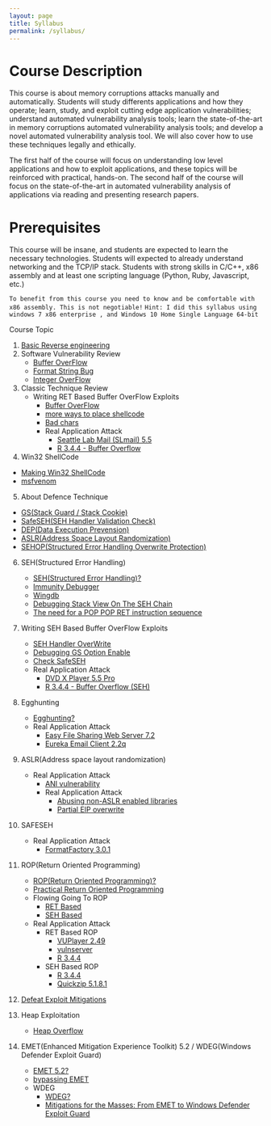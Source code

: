 ```yaml
---
layout: page
title: Syllabus
permalink: /syllabus/
---
```

Course Description
==================

This course is about memory corruptions attacks manually and automatically. Students will study differents applications and how they operate; learn, study, and exploit cutting edge application vulnerabilities; understand automated vulnerability analysis tools; learn the state-of-the-art in memory corruptions automated vulnerability analysis tools; and develop a novel automated vulnerability analysis tool. We will also cover how to use these techniques legally and ethically.

The first half of the course will focus on understanding low level applications and how to exploit applications, and these topics will be reinforced with practical, hands-on. The second half of the course will focus on the state-of-the-art in automated vulnerability analysis of applications via reading and presenting research papers.


Prerequisites
=============

This course will be insane, and students are expected to learn the necessary technologies. Students will expected to already understand networking and the TCP/IP stack. Students with strong skills in C/C++, x86 assembly and at least one scripting language (Python, Ruby, Javascript, etc.) 


`To benefit from this course you need to know and be comfortable with x86 assembly. This is not negotiable!`
`Hint: I did this syllabus using windows 7 x86 enterprise , and Windows 10 Home Single Language 64-bit`

Course Topic

1. [Basic Reverse engineering](https://www.youtube.com/watch?v=cATBah30jk0&t=2569s) 
2. Software Vulnerability Review
	* [Buffer OverFlow](https://www.coengoedegebure.com/buffer-overflow-attacks-explained/)
	* [Format String Bug](https://www.geeksforgeeks.org/format-string-vulnerability-and-prevention-with-example/)
	* [Integer OverFlow](https://www.exploit-db.com/docs/english/28477-linux-integer-overflow-and-underflow.pdf)
3. Classic Technique Review
	* Writing RET Based Buffer OverFlow Exploits
		* [Buffer OverFlow](https://www.corelan.be/index.php/2009/07/19/exploit-writing-tutorial-part-1-stack-based-overflows/)
		* [more ways to place shellcode](https://www.corelan.be/index.php/2009/07/23/writing-buffer-overflow-exploits-a-quick-and-basic-tutorial-part-2/)
		* [Bad chars](https://bulbsecurity.com/finding-bad-characters-with-immunity-debugger-and-mona-py/)
		* Real Application Attack
			* [Seattle Lab Mail (SLmail) 5.5](https://www.exploit-db.com/apps/12f1ab027e5374587e7e998c00682c5d-SLMail55_4433.exe)
			*  [R 3.4.4 - Buffer Overflow](https://www.exploit-db.com/apps/a642a3de7b5c2602180e73f4c04b4fbd-R-3.4.4-win.exe)
4. Win32 ShellCode
  * [Making Win32 ShellCode](https://www.corelan.be/index.php/2010/02/25/exploit-writing-tutorial-part-9-introduction-to-win32-shellcoding/)
  * [msfvenom](https://netsec.ws/?p=331)

5. About Defence Technique
  * [GS(Stack Guard / Stack Cookie)](https://docs.microsoft.com/en-us/cpp/build/reference/gs-buffer-security-check?view=vs-2019)
  * [SafeSEH(SEH Handler Validation Check)](https://docs.microsoft.com/en-us/cpp/assembler/masm/dot-safeseh?view=vs-2019)
  * [DEP(Data Execution Prevension)](https://github.com/MicrosoftDocs/windows-itpro-docs/blob/master/windows/security/threat-protection/overview-of-threat-mitigations-in-windows-10.md#data-execution-prevention)
  * [ASLR(Address Space Layout Randomization)](https://en.wikipedia.org/wiki/Address_space_layout_randomization)
  * [SEHOP(Structured Error Handling Overwrite Protection)](https://msrc-blog.microsoft.com/2009/02/02/preventing-the-exploitation-of-structured-exception-handler-seh-overwrites-with-sehop/)

6. SEH(Structured Error Handling)
	* [SEH(Structured Error Handling)?](https://docs.microsoft.com/en-us/windows/win32/debug/structured-exception-handling)
	* [Immunity Debugger](https://www.youtube.com/watch?v=6JBRXqT3USI)
	* [Wingdb](https://www.youtube.com/watch?v=8zBpqc3HkSE&list=PLhx7-txsG6t6n_E2LgDGqgvJtCHPL7UFu)
	* [Debugging Stack View On The SEH Chain](https://resources.infosecinstitute.com/in-depth-seh-exploit-writing-tutorial-using-ollydbg/#sehchain)
	* [The need for a POP POP RET instruction sequence](https://dkalemis.wordpress.com/2010/10/27/the-need-for-a-pop-pop-ret-instruction-sequence/)
7. Writing SEH Based Buffer OverFlow Exploits
	* [SEH Handler OverWrite](https://www.corelan.be/index.php/2009/07/25/writing-buffer-overflow-exploits-a-quick-and-basic-tutorial-part-3-seh/)
	* [Debugging GS Option Enable](https://preshing.com/20110807/the-cost-of-buffer-security-checks-in-visual-c/)
	* [Check SafeSEH](https://blog.netspi.com/verifying-aslr-dep-and-safeseh-with-powershell/)
	* Real Application Attack
		* [DVD X Player 5.5 Pro](https://www.exploit-db.com/apps/cdfda7217304f4deb7d2e8feb5696394-DVDXPlayerSetup.exe)
		* [R 3.4.4 - Buffer Overflow (SEH)](https://www.exploit-db.com/apps/a642a3de7b5c2602180e73f4c04b4fbd-R-3.4.4-win.exe)
8. Egghunting
	*  [Egghunting?](https://www.corelan.be/index.php/2010/01/09/exploit-writing-tutorial-part-8-win32-egg-hunting/)
	* Real Application Attack
		* [Easy File Sharing Web Server 7.2](https://www.exploit-db.com/apps/60f3ff1f3cd34dec80fba130ea481f31-efssetup.exe)
		* [Eureka Email Client 2.2q](https://www.exploit-db.com/apps/2b0e55c58e1355c4bd0143d06ce3d239-EurekaEmailSetup.exe)

8. ASLR(Address space layout randomization)
	* Real Application Attack
		* [ANI vulnerability](https://www.sans.org/reading-room/whitepapers/threats/ani-vulnerability-history-repeats-1926)
		*  Real Application Attack
			* [Abusing non-ASLR enabled libraries](https://www.exploit-db.com/apps/e9d68d1ad9873339d6ef0fd5a2e1f0bd-CoolPlayerPlusPortable_2.19.6.paf.exe)
			* [Partial EIP overwrite](https://www.sans.org/reading-room/whitepapers/threats/ani-vulnerability-history-repeats-1926)
9. SAFESEH
	* Real Application Attack
		* [FormatFactory 3.0.1](https://www.exploit-db.com/apps/396f6c052434dc8a386b8345be002bbc-FFSetup3.0.1.zip)

10. ROP(Return Oriented Programming)
	* [ROP(Return Oriented Programming)?](https://en.wikipedia.org/wiki/Return-oriented_programming)
	* [Practical Return Oriented Programming](https://trailofbits.files.wordpress.com/2010/04/practical-rop.pdf)
    * Flowing Going To ROP
    	* [RET Based](https://www.corelan.be/index.php/2010/06/16/exploit-writing-tutorial-part-10-chaining-dep-with-rop-the-rubikstm-cube/#directret)
    	* [SEH Based](https://www.corelan.be/index.php/2010/06/16/exploit-writing-tutorial-part-10-chaining-dep-with-rop-the-rubikstm-cube/#sehbased)
    * Real Application Attack
    	* RET Based ROP 
    		*  [VUPlayer 2.49](https://www.exploit-db.com/apps/39adeb7fa4711cd1cac8702fb163ded5-vuplayersetup.exe)
    		*  [vulnserver](https://github.com/stephenbradshaw/vulnserver)
    		*  [R 3.4.4](https://www.exploit-db.com/apps/a642a3de7b5c2602180e73f4c04b4fbd-R-3.4.4-win.exe)
    	* SEH Based ROP
    		*  [R 3.4.4](https://www.exploit-db.com/apps/a642a3de7b5c2602180e73f4c04b4fbd-R-3.4.4-win.exe)
    		*  [Quickzip 5.1.8.1](https://www.exploit-db.com/apps/1ef1b09b1167f6d5b18a9f2bbd540f28-quickzip_5.1.8.1.msi)
11. [Defeat Exploit Mitigations](https://exploit.courses/files/bfh2017/day5/0x52_DefeatExploitMitigations.pdf)
12. Heap Exploitation
	* [Heap Overflow](https://blog.rapid7.com/2019/06/12/heap-overflow-exploitation-on-windows-10-explained/)
13. EMET(Enhanced Mitigation Experience Toolkit) 5.2 / WDEG(Windows Defender Exploit Guard)
	* [EMET 5.2?](https://es.wikipedia.org/wiki/EMET)
	* [bypassing EMET](https://conference.hitb.org/hitbsecconf2017ams/materials/D1T4%20-%20Niels%20Warnars%20-%20Disarming%20EMET.pdf)
	* WDEG
		* [WDEG?](https://msrc-blog.microsoft.com/2017/08/09/moving-beyond-emet-ii-windows-defender-exploit-guard/)
		* [Mitigations for the Masses: From EMET to Windows Defender Exploit Guard](https://www.youtube.com/watch?v=Ays8GShgTQY)

